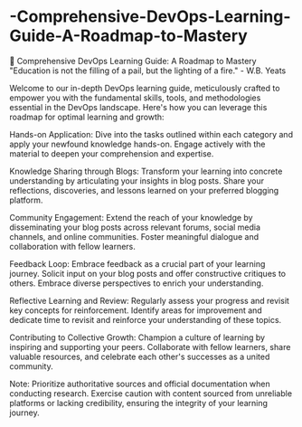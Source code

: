 # -Comprehensive-DevOps-Learning-Guide-A-Roadmap-to-Mastery
🚀 Comprehensive DevOps Learning Guide: A Roadmap to Mastery
"Education is not the filling of a pail, but the lighting of a fire." - W.B. Yeats

Welcome to our in-depth DevOps learning guide, meticulously crafted to empower you with the fundamental skills, tools, and methodologies essential in the DevOps landscape. Here's how you can leverage this roadmap for optimal learning and growth:

Hands-on Application: Dive into the tasks outlined within each category and apply your newfound knowledge hands-on. Engage actively with the material to deepen your comprehension and expertise.

Knowledge Sharing through Blogs: Transform your learning into concrete understanding by articulating your insights in blog posts. Share your reflections, discoveries, and lessons learned on your preferred blogging platform.

Community Engagement: Extend the reach of your knowledge by disseminating your blog posts across relevant forums, social media channels, and online communities. Foster meaningful dialogue and collaboration with fellow learners.

Feedback Loop: Embrace feedback as a crucial part of your learning journey. Solicit input on your blog posts and offer constructive critiques to others. Embrace diverse perspectives to enrich your understanding.

Reflective Learning and Review: Regularly assess your progress and revisit key concepts for reinforcement. Identify areas for improvement and dedicate time to revisit and reinforce your understanding of these topics.

Contributing to Collective Growth: Champion a culture of learning by inspiring and supporting your peers. Collaborate with fellow learners, share valuable resources, and celebrate each other's successes as a united community.

Note: Prioritize authoritative sources and official documentation when conducting research. Exercise caution with content sourced from unreliable platforms or lacking credibility, ensuring the integrity of your learning journey.
